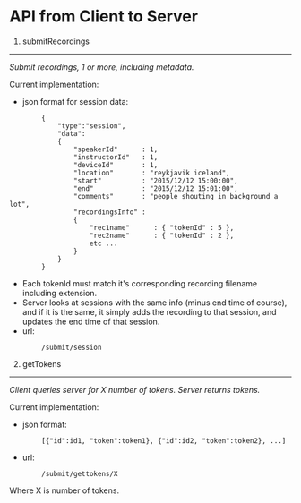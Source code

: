 # API from Client to Server


1. submitRecordings
----------------

*Submit recordings, 1 or more, including metadata.*

Current implementation:
* json format for session data:
```
        {    
            "type":"session",
            "data": 
            {
                "speakerId"      : 1,
                "instructorId"   : 1,
                "deviceId"       : 1,
                "location"       : "reykjavik iceland",
                "start"          : "2015/12/12 15:00:00",
                "end"            : "2015/12/12 15:01:00",
                "comments"       : "people shouting in background a lot",
                "recordingsInfo" : 
                {
                    "rec1name"      : { "tokenId" : 5 },
                    "rec2name"      : { "tokenId" : 2 },
                    etc ...                            
                }
            }
        }
```
  * Each tokenId must match it's corresponding recording filename including extension.
  * Server looks at sessions with the same info (minus end time of course), and if it is the same, it simply adds the recording to that session, and updates the end time of that session.
* url:
```
        /submit/session
```

2. getTokens
------------

*Client queries server for X number of tokens. Server returns tokens.*

Current implementation:
* json format: 
```
        [{"id":id1, "token":token1}, {"id":id2, "token":token2}, ...]
```
* url:
```
        /submit/gettokens/X
```
Where X is number of tokens.